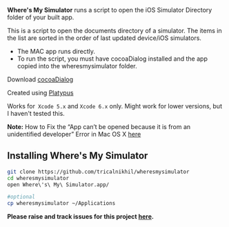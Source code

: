 **Where's My Simulator** runs a script to open the iOS Simulator Directory folder of your built app. 

This is a script to open the documents directory of a simulator. The items in the list are sorted in the order of last updated device/iOS simulators.
- The MAC app runs directly.
- To run the script, you must have cocoaDialog installed and the app copied into the wheresmysimulator folder.

Download [cocoaDialog](http://mstratman.github.io/cocoadialog/)

Created using [Platypus](http://www.sveinbjorn.org/platypus)

Works for` Xcode 5.x` and `Xcode 6.x` only. Might work for lower versions, but I haven't tested this.

**Note:** How to Fix the “App can’t be opened because it is from an unidentified developer” Error in Mac OS X [here](http://osxdaily.com/2012/07/27/app-cant-be-opened-because-it-is-from-an-unidentified-developer/)
## Installing Where's My Simulator

```bash
git clone https://github.com/tricalnikhil/wheresmysimulator
cd wheresmysimulator
open Where\'s\ My\ Simulator.app/

#optional
cp wheresmysimulator ~/Applications
```

**Please raise and track issues for this project [here](https://github.com/tricalnikhil/wheresmysimulator/issues).**
